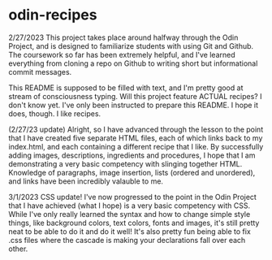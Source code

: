 # odin-recipes
2/27/2023
This project takes place around halfway through the Odin Project, and is designed to familiarize students with using Git and Github. The coursework so far has been extremely helpful, and I've learned everything from cloning a repo on Github to writing short but informational commit messages.

This README is supposed to be filled with text, and I'm pretty good at stream of consciousness typing. Will this project feature ACTUAL recipes? I don't know yet. I've only been instructed to prepare this README. I hope it does, though. I like recipes.

(2/27/23 update)
Alright, so I have advanced through the lesson to the point that I have created five separate HTML files, each of which links back to my index.html, and each containing a different recipe that I like. By successfully adding images, descriptions, ingredients and procedures, I hope that I am demonstrating a very basic competency with slinging together HTML. Knowledge of paragraphs, image insertion, lists (ordered and unordered), and links have been incredibly valauble to me.

3/1/2023
CSS update! I've now progressed to the point in the Odin Project that I have achieved (what I hope) is a very basic competency with CSS. While I've only really learned the syntax and how to change simple style things, like background colors, text colors, fonts and images, it's still pretty neat to be able to do it and do it well! It's also pretty fun being able to fix .css files where the cascade is making your declarations fall over each other.